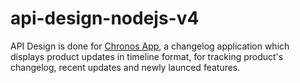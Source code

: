 # api-design-nodejs-v4

API Design is done for [Chronos App](https://www.framer.com/templates/chronos/), a changelog application which displays product updates in timeline format, for tracking product's changelog, recent updates and newly launced features.
